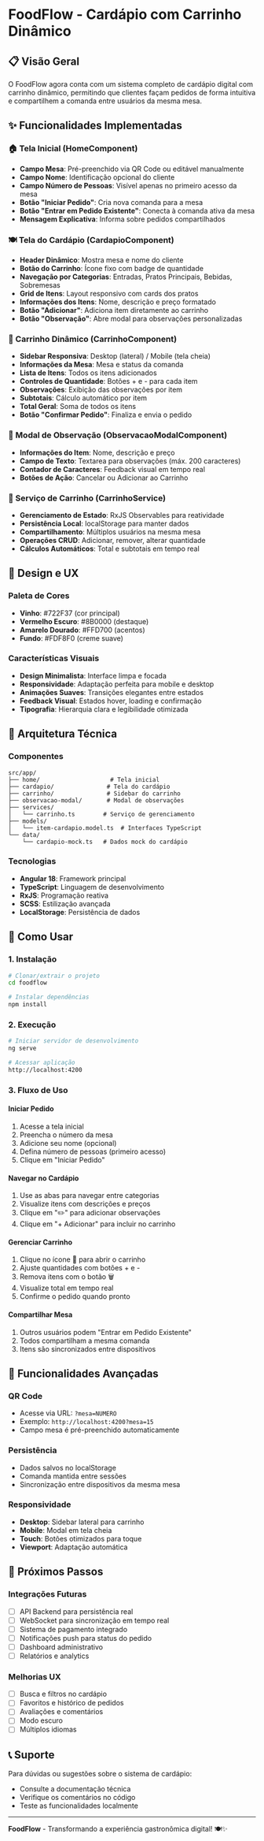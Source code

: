 # FoodFlow - Cardápio com Carrinho Dinâmico

## 📋 Visão Geral

O FoodFlow agora conta com um sistema completo de cardápio digital com carrinho dinâmico, permitindo que clientes façam pedidos de forma intuitiva e compartilhem a comanda entre usuários da mesma mesa.

## ✨ Funcionalidades Implementadas

### 🏠 Tela Inicial (HomeComponent)
- **Campo Mesa**: Pré-preenchido via QR Code ou editável manualmente
- **Campo Nome**: Identificação opcional do cliente
- **Campo Número de Pessoas**: Visível apenas no primeiro acesso da mesa
- **Botão "Iniciar Pedido"**: Cria nova comanda para a mesa
- **Botão "Entrar em Pedido Existente"**: Conecta à comanda ativa da mesa
- **Mensagem Explicativa**: Informa sobre pedidos compartilhados

### 🍽️ Tela do Cardápio (CardapioComponent)
- **Header Dinâmico**: Mostra mesa e nome do cliente
- **Botão do Carrinho**: Ícone fixo com badge de quantidade
- **Navegação por Categorias**: Entradas, Pratos Principais, Bebidas, Sobremesas
- **Grid de Itens**: Layout responsivo com cards dos pratos
- **Informações dos Itens**: Nome, descrição e preço formatado
- **Botão "Adicionar"**: Adiciona item diretamente ao carrinho
- **Botão "Observação"**: Abre modal para observações personalizadas

### 🛒 Carrinho Dinâmico (CarrinhoComponent)
- **Sidebar Responsiva**: Desktop (lateral) / Mobile (tela cheia)
- **Informações da Mesa**: Mesa e status da comanda
- **Lista de Itens**: Todos os itens adicionados
- **Controles de Quantidade**: Botões + e - para cada item
- **Observações**: Exibição das observações por item
- **Subtotais**: Cálculo automático por item
- **Total Geral**: Soma de todos os itens
- **Botão "Confirmar Pedido"**: Finaliza e envia o pedido

### 📝 Modal de Observação (ObservacaoModalComponent)
- **Informações do Item**: Nome, descrição e preço
- **Campo de Texto**: Textarea para observações (máx. 200 caracteres)
- **Contador de Caracteres**: Feedback visual em tempo real
- **Botões de Ação**: Cancelar ou Adicionar ao Carrinho

### 🔄 Serviço de Carrinho (CarrinhoService)
- **Gerenciamento de Estado**: RxJS Observables para reatividade
- **Persistência Local**: localStorage para manter dados
- **Compartilhamento**: Múltiplos usuários na mesma mesa
- **Operações CRUD**: Adicionar, remover, alterar quantidade
- **Cálculos Automáticos**: Total e subtotais em tempo real

## 🎨 Design e UX

### Paleta de Cores
- **Vinho**: #722F37 (cor principal)
- **Vermelho Escuro**: #8B0000 (destaque)
- **Amarelo Dourado**: #FFD700 (acentos)
- **Fundo**: #FDF8F0 (creme suave)

### Características Visuais
- **Design Minimalista**: Interface limpa e focada
- **Responsividade**: Adaptação perfeita para mobile e desktop
- **Animações Suaves**: Transições elegantes entre estados
- **Feedback Visual**: Estados hover, loading e confirmação
- **Tipografia**: Hierarquia clara e legibilidade otimizada

## 🔧 Arquitetura Técnica

### Componentes
```
src/app/
├── home/                    # Tela inicial
├── cardapio/               # Tela do cardápio
├── carrinho/               # Sidebar do carrinho
├── observacao-modal/       # Modal de observações
├── services/
│   └── carrinho.ts        # Serviço de gerenciamento
├── models/
│   └── item-cardapio.model.ts  # Interfaces TypeScript
└── data/
    └── cardapio-mock.ts   # Dados mock do cardápio
```

### Tecnologias
- **Angular 18**: Framework principal
- **TypeScript**: Linguagem de desenvolvimento
- **RxJS**: Programação reativa
- **SCSS**: Estilização avançada
- **LocalStorage**: Persistência de dados

## 🚀 Como Usar

### 1. Instalação
```bash
# Clonar/extrair o projeto
cd foodflow

# Instalar dependências
npm install
```

### 2. Execução
```bash
# Iniciar servidor de desenvolvimento
ng serve

# Acessar aplicação
http://localhost:4200
```

### 3. Fluxo de Uso

#### Iniciar Pedido
1. Acesse a tela inicial
2. Preencha o número da mesa
3. Adicione seu nome (opcional)
4. Defina número de pessoas (primeiro acesso)
5. Clique em "Iniciar Pedido"

#### Navegar no Cardápio
1. Use as abas para navegar entre categorias
2. Visualize itens com descrições e preços
3. Clique em "✏️" para adicionar observações
4. Clique em "+ Adicionar" para incluir no carrinho

#### Gerenciar Carrinho
1. Clique no ícone 🛒 para abrir o carrinho
2. Ajuste quantidades com botões + e -
3. Remova itens com o botão 🗑️
4. Visualize total em tempo real
5. Confirme o pedido quando pronto

#### Compartilhar Mesa
1. Outros usuários podem "Entrar em Pedido Existente"
2. Todos compartilham a mesma comanda
3. Itens são sincronizados entre dispositivos

## 📱 Funcionalidades Avançadas

### QR Code
- Acesse via URL: `?mesa=NUMERO`
- Exemplo: `http://localhost:4200?mesa=15`
- Campo mesa é pré-preenchido automaticamente

### Persistência
- Dados salvos no localStorage
- Comanda mantida entre sessões
- Sincronização entre dispositivos da mesma mesa

### Responsividade
- **Desktop**: Sidebar lateral para carrinho
- **Mobile**: Modal em tela cheia
- **Touch**: Botões otimizados para toque
- **Viewport**: Adaptação automática

## 🔮 Próximos Passos

### Integrações Futuras
- [ ] API Backend para persistência real
- [ ] WebSocket para sincronização em tempo real
- [ ] Sistema de pagamento integrado
- [ ] Notificações push para status do pedido
- [ ] Dashboard administrativo
- [ ] Relatórios e analytics

### Melhorias UX
- [ ] Busca e filtros no cardápio
- [ ] Favoritos e histórico de pedidos
- [ ] Avaliações e comentários
- [ ] Modo escuro
- [ ] Múltiplos idiomas

## 📞 Suporte

Para dúvidas ou sugestões sobre o sistema de cardápio:
- Consulte a documentação técnica
- Verifique os comentários no código
- Teste as funcionalidades localmente

---

**FoodFlow** - Transformando a experiência gastronômica digital! 🍽️✨

